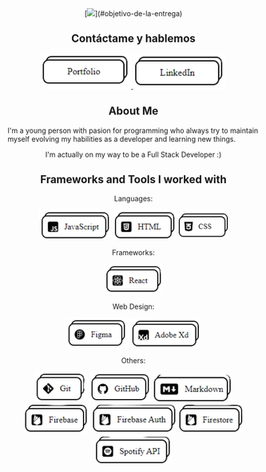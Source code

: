 <div align="center">
[<img src="./Assets/Sorting Algorithm.gif"/>](#objetivo-de-la-entrega)

## Contáctame y hablemos

<a href="https://francisco-muniz.netlify.app" target="_blank">
    <img src="./Assets/Portfolio.png" height=70px/>
</a> 
<a href="https://www.linkedin.com/in/francisco-muñiz-011010232/" target="_blank">
    <img src="./Assets/LinkedIn.png" height=70px/>
</a>

## About Me

</div>

I'm a young person with pasion for programming who always try to maintain myself evolving my habilities as a developer and learning new things.

<div align="center">
I'm actually on my way to be a Full Stack Developer :)
</div>



<div align="center">

## Frameworks and Tools I worked with

Languages:

<img src="./Assets/JavaScript.png" height=60px/> <img src="./Assets/HTML.png" height=60px/> <img src="./Assets/CSS.png" height=60px/>

Frameworks:

<img src="./Assets/React.png" height=60px/>

Web Design:

<img src="./Assets/Figma.png" height=60px/> <img src="./Assets/AdobeXd.png" height=60px/>

Others:

<img src="./Assets/Git.png" height=60px/> <img src="./Assets/GitHub.png" height=60px/> <img src="./Assets/Markdown.png" height=57px/> <img src="./Assets/Firebase.png" height=60px/> <img src="./Assets/Firebase Auth.png" height=60px/> <img src="./Assets/Firestore.png" height=60px/> <img src="./Assets/Spotify Api.png" height=60px/>

</div>
